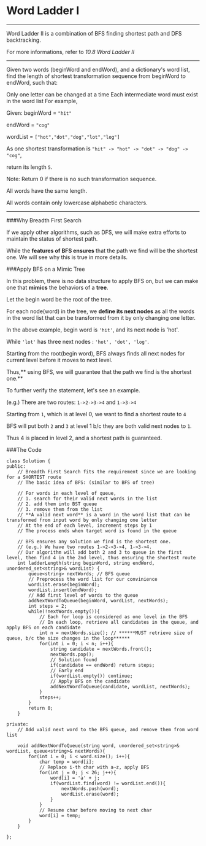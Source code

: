 # Word Ladder I



---

Word Ladder II is a combination of BFS finding shortest path and DFS backtracking.

For more informations, refer to *10.8 Word Ladder II*



---



Given two words (beginWord and endWord), and a dictionary's word list, find the length of shortest transformation sequence from beginWord to endWord, such that:

Only one letter can be changed at a time
Each intermediate word must exist in the word list
For example,

Given:
beginWord = ```"hit"```

endWord = ```"cog"```

wordList = ```["hot","dot","dog","lot","log"]```

As one shortest transformation is ```"hit" -> "hot" -> "dot" -> "dog" -> "cog"```,

return its length ```5```.

Note:
Return 0 if there is no such transformation sequence.

All words have the same length.

All words contain only lowercase alphabetic characters.



---


###Why Breadth First Search

If we apply other algorithms, such as DFS, we will make extra efforts to maintain the status of shortest path. 

While the **features of BFS ensures** that the path we find will be the shortest one. We will see why this is true in more details.

###Apply BFS on a Mimic Tree

In this problem, there is no data structure to apply BFS on, but we can make one that **mimics** the behaviors of a **tree**.

Let the begin word be the root of the tree.

For each node(word) in the tree, we **define its next nodes** as all the words in the word list that can be transformed from it by only changing one letter.

In the above example, begin word is ```'hit'```, and its next node is 'hot'.

While ```'lot'``` has three next nodes : ```'hot', 'dot', 'log'```.

Starting from the root(begin word), BFS always finds all next nodes for current level before it moves to next level. 

Thus,** using BFS, we will guarantee that the path we find is the shortest one.**

To further verify the statement, let's see an example.

(e.g.) There are two routes: ```1->2->3->4```  and ```1->3->4```

Starting from ```1```, which is at level 0, we want to find a shortest route to ```4```

BFS will put both ```2``` and ```3``` at level 1 b/c they are both valid next nodes to ```1```.

Thus 4 is placed in level 2, and a shortest path is guaranteed. 

###The Code

```
class Solution {
public:
    // Breadth First Search fits the requirement since we are looking for a SHORTEST route
    // The basic idea of BFS: (similar to BFS of tree)
    
    // For words in each level of queue, 
    // 1. search for their valid next words in the list
    // 2. add them into BST queue
    // 3. remove them from the list
    // **A valid next word** is a word in the word list that can be transformed from input word by only changing one letter 
    // At the end of each level, increment steps by 1 
    // The process ends when target word is found in the queue
    
    // BFS ensures any solution we find is the shortest one.
    // (e.g.) We have two routes 1->2->3->4, 1->3->4. 
    // Our algorithm will add both 2 and 3 to queue in the first level, then find 4 in the 2nd level, thus ensuring the shortest route
    int ladderLength(string beginWord, string endWord, unordered_set<string>& wordList) {
        queue<string> nextWords; // BFS queue
        // Preprocess the word list for our convinience
        wordList.erase(beginWord);
        wordList.insert(endWord);
        // Add first level of words to the queue
        addNextWordToQueue(beginWord, wordList, nextWords);   
        int steps = 2;
        while(!nextWords.empty()){
            // Each for loop is considered as one level in the BFS
            // In each loop, retrieve all candidates in the queue, and apply BFS on each candidate
            int n = nextWords.size(); // ******MUST retrieve size of queue, b/c the size changes in the loop******
            for(int i = 0; i < n; i++){
                string candidate = nextWords.front();
                nextWords.pop();
                // Solution found
                if(candidate == endWord) return steps;
                // Early end
                if(wordList.empty()) continue;
                // Apply BFS on the candidate
                addNextWordToQueue(candidate, wordList, nextWords);
            }
            steps++;  
        }
        return 0;
    }
    
private:
    // Add valid next word to the BFS queue, and remove them from word list
    
    void addNextWordToQueue(string word, unordered_set<string>& wordList, queue<string>& nextWords){
        for(int i = 0; i < word.size(); i++){
            char temp = word[i];
            // Replace i-th char with a~z, apply BFS
            for(int j = 0; j < 26; j++){
                word[i] = 'a' + j;
                if(wordList.find(word) != wordList.end()){
                    nextWords.push(word);
                    wordList.erase(word);
                }
            }
            // Resume char before moving to next char
            word[i] = temp;
        }  
    }
    
};
```